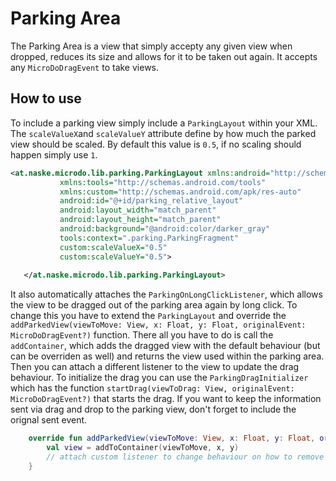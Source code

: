 # Parking Area

The Parking Area is a view that simply accepty any given view when dropped, reduces its size and allows
for it to be taken out again. It accepts any `MicroDoDragEvent` to take views.  

## How to use

To include a parking view simply include a `ParkingLayout` within your XML. The `scaleValueX`and 
`scaleValueY` attribute define by how much the parked view should be scaled. By default this value
is `0.5`, if no scaling should happen simply use `1`. 

```xml
<at.naske.microdo.lib.parking.ParkingLayout xmlns:android="http://schemas.android.com/apk/res/android"
           xmlns:tools="http://schemas.android.com/tools"
           xmlns:custom="http://schemas.android.com/apk/res-auto"
           android:id="@+id/parking_relative_layout"
           android:layout_width="match_parent"
           android:layout_height="match_parent"
           android:background="@android:color/darker_gray"
           tools:context=".parking.ParkingFragment"
           custom:scaleValueX="0.5"
           custom:scaleValueY="0.5">
   
   </at.naske.microdo.lib.parking.ParkingLayout>
```

It also automatically attaches the 
`ParkingOnLongClickListener`, which allows the view to be dragged out of the parking area again
by long click. To change this you have to extend the `ParkingLayout` and override the `addParkedView(viewToMove: View, x: Float, y: Float, originalEvent: MicroDoDragEvent?)`
function. There all you have to do is call the `addContainer`, which adds the dragged view with the
default behaviour (but can be overriden as well) and returns the view used within the parking area.
Then you can attach a different listener to the view to update the drag behaviour. To initialize
the drag you can use the `ParkingDragInitializer` which has the function `startDrag(viewToDrag: View, originalEvent: MicroDoDragEvent?)` 
that starts the drag. If you want to keep the information sent via drag and drop to the parking view,
don't forget to include the orignal sent event.

```kotlin
    override fun addParkedView(viewToMove: View, x: Float, y: Float, originalEvent: MicroDoDragEvent?) {
        val view = addToContainer(viewToMove, x, y)
        // attach custom listener to change behaviour on how to remove the view using ParkingDragInitializer
    }
```
